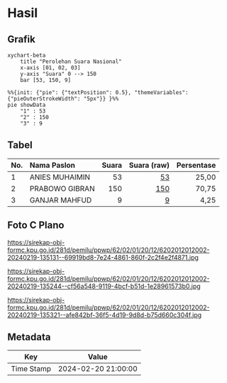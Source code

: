 # Hasil

## Grafik

```mermaid
xychart-beta
    title "Perolehan Suara Nasional"
    x-axis [01, 02, 03]
    y-axis "Suara" 0 --> 150
    bar [53, 150, 9]
```

```mermaid
%%{init: {"pie": {"textPosition": 0.5}, "themeVariables": {"pieOuterStrokeWidth": "5px"}} }%%
pie showData
    "1" : 53
    "2" : 150
    "3" : 9
```

## Tabel

| No. | Nama Paslon    | Suara | Suara (raw) | Persentase |
|:--- |:-------------- | -----:| -----------:| ----------:|
| 1   | ANIES MUHAIMIN | 53    | [53][p-1]   | 25,00      |
| 2   | PRABOWO GIBRAN | 150   | [150][p-2]  | 70,75      |
| 3   | GANJAR MAHFUD  | 9     | [9][p-3]    | 4,25       |


[p-1]: https://github.com/gigit-pemilu/pemilu-2024/blob/main/pilpres/hitung-suara/sub/62-kalimantan-tengah/sub/02-kotawaringin-timur/sub/01-kota-besi/sub/2012-bajarum/sub/002-tps/sub/paslon-1.txt
[p-2]: https://github.com/gigit-pemilu/pemilu-2024/blob/main/pilpres/hitung-suara/sub/62-kalimantan-tengah/sub/02-kotawaringin-timur/sub/01-kota-besi/sub/2012-bajarum/sub/002-tps/sub/paslon-2.txt
[p-3]: https://github.com/gigit-pemilu/pemilu-2024/blob/main/pilpres/hitung-suara/sub/62-kalimantan-tengah/sub/02-kotawaringin-timur/sub/01-kota-besi/sub/2012-bajarum/sub/002-tps/sub/paslon-3.txt

## Foto C Plano

https://sirekap-obj-formc.kpu.go.id/281d/pemilu/ppwp/62/02/01/20/12/6202012012002-20240219-135131--69919bd8-7e24-4861-860f-2c2f4e2f4871.jpg

https://sirekap-obj-formc.kpu.go.id/281d/pemilu/ppwp/62/02/01/20/12/6202012012002-20240219-135244--cf56a548-9119-4bcf-b51d-1e28961573b0.jpg

https://sirekap-obj-formc.kpu.go.id/281d/pemilu/ppwp/62/02/01/20/12/6202012012002-20240219-135321--afe842bf-36f5-4d19-9d8d-b75d660c304f.jpg


## Metadata

| Key        | Value               |
| ---------- | ------------------- |
| Time Stamp | 2024-02-20 21:00:00 |



